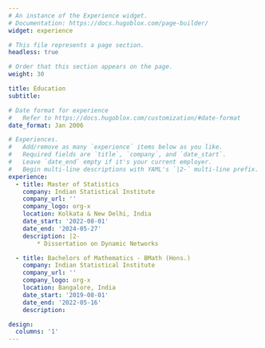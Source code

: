 ```yaml
---
# An instance of the Experience widget.
# Documentation: https://docs.hugoblox.com/page-builder/
widget: experience

# This file represents a page section.
headless: true

# Order that this section appears on the page.
weight: 30

title: Education
subtitle:

# Date format for experience
#   Refer to https://docs.hugoblox.com/customization/#date-format
date_format: Jan 2006

# Experiences.
#   Add/remove as many `experience` items below as you like.
#   Required fields are `title`, `company`, and `date_start`.
#   Leave `date_end` empty if it's your current employer.
#   Begin multi-line descriptions with YAML's `|2-` multi-line prefix.
experience:
  - title: Master of Statistics
    company: Indian Statistical Institute
    company_url: ''
    company_logo: org-x
    location: Kolkata & New Delhi, India
    date_start: '2022-08-01'
    date_end: '2024-05-27'
    description: |2-
        * Dissertation on Dynamic Networks

  - title: Bachelors of Mathematics - BMath (Hons.)
    company: Indian Statistical Institute
    company_url: ''
    company_logo: org-x
    location: Bangalore, India
    date_start: '2019-08-01'
    date_end: '2022-05-16'
    description: 

design:
  columns: '1'
---
```

